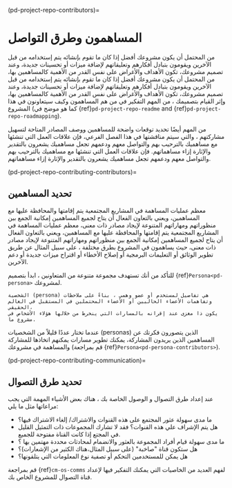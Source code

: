 (pd-project-repo-contributors)=
# المساهمون وطرق التواصل

من المحتمل أن يكون مشروعك أفضل إذا كان ما تقوم بإنشائه يتم إستخدامه من قبل الآخرين ويقومون بتبادل أفكارهم وتعليقاتهم لإضافة ميزات أو تحسينات جديدة، وعند تصميم مشروعك، تكون الأهداف والأغراض على نفس القدر من الأهمية كالمساهمين بها، من المحتمل أن يكون مشروعك أفضل إذا كان ما تقوم بإنشائه يتم إستخدامه من قبل الآخرين ويقومون بتبادل أفكارهم وتعليقاتهم لإضافة ميزات أو تحسينات جديدة، وعند تصميم مشروعك، تكون الأهداف والأغراض على نفس القدر من الأهمية كالمساهمين بها، وإثر القيام بتصميمك  ، من المهم التفكير في من هم المساهمون وكيف سيتعاونون في هذا المشروع (كما هو موضح في {ref}`pd-project-repo-readme` and {ref}`pd-project-repo-roadmapping`).

من المهم أيضًا تحديد توقعات واضحة للمساهمين ووصف المصادر المتاحة لتسهيل مشاركتهم ، والتي سيتم مناقشتها في هذا الفصل الفرعي، فإن علاقات العمل التي تنشئها مع مساهميك بالترحيب بهم والتواصل معهم ودعمهم تجعل مساهميك يشعرون بالتقدير والإثارة إزاء مساهماتهم. فإن علاقات العمل التي تنشئها مع مساهميك بالترحيب بهم والتواصل معهم ودعمهم تجعل مساهميك يشعرون بالتقدير والإثارة إزاء مساهماتهم.

(pd-project-repo-contributing-contributors)=
## تحديد المساهمين

معظم عمليات المساهمة في المشاريع المجتمعية يتم إقامتها والمحافظة عليها مع المساهمين، ويعني بالتعاون الفعال أن يتاح لجميع المساهمين إمكانية الجمع بين منظوراتهم ومهاراتهم المتنوعة لإيجاد مصادر ذات معنى، معظم عمليات المساهمة في المشاريع المجتمعية يتم إقامتها والمحافظة عليها مع المساهمين، ويعني بالتعاون الفعال أن يتاح لجميع المساهمين إمكانية الجمع بين منظوراتهم ومهاراتهم المتنوعة لإيجاد مصادر ذات معنى، حيث يساهمون في المشروع بطرق مختلفة ، على سبيل المثال عن طريق تطوير الوثائق أو التعليمات البرمجية أو إصلاح الأخطاء أو اقتراح ميزات جديدة أو دعم الآخرين.

للتأكد من أنك تستهدف مجموعة متنوعة من المتعاونين ، ابدأ بتصميم {ref}`Persona<pd-persona>` لمشروعك.

```{note}
الشخصية (persona) هي تفاصيل لمستخدم أو عضو وهمي ، بناءً على ملاحظات وتفاهمات الأعضاء الحاليين أو الأعضاء المحتملين في المستقبل في العالم الحقيقي،
يكون ذا مغزى عند إقرانه بالمسارات التي ينخرط من خلالها هؤلاء الأشخاص في مشروع ما.
```

عندما تختار عددًا قليلاً من الشخصيات (personas) الذين يتصورون فكرتك عن المساهمين الذين يريدون المشاركة، يمكنك تطوير مسارات يمكنهم اتخاذها للمشاركة والمساهمة في مشروعك (قم بمراجعة {ref}`Persona<pd-persona-contributors>`).

(pd-project-repo-contributing-communication)=
## تحديد طرق التصوال

عند إعداد طرق التصوال و الوصول الخاصة بك ، هناك بعض الأشياء المهمة التي يجب مراعاتها مثل ما يلي:
- ما مدى سهولة عثور المجتمع على هذه القنوات والاشتراك/ إلغاء الاشتراك فيها؟
- هل يتم الإشراف علي هذه القنوات؟ فقد لا تشارك المجموعات ذات التمثيل القليل في المجتع إذا كانت القناة مفتوحة للجميع.
- ما مدى سهولة قيام أفراد المجموعة بالعثور والانضمام لمحادثات محددة مهتمين بها ؟
- هل ستكون قناة "صاخبة" (على سبيل المثال،هناك الكثير من الإشعارات)؟
- هل يمكن للمستخدمين التحكم أو تصفية نوع المعلومات التي يتلقونها؟

قم بمراجعة  {ref}`cm-os-comms` لفهم العديد من الخاصيات التي يمكنك التفكير فيها لإعداد قناة التصوال للمشروع الخاص بك.
